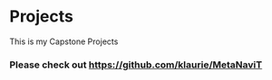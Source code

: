 # Projects
This is my Capstone Projects


### Please check out https://github.com/klaurie/MetaNaviT
